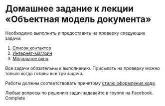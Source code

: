 # Домашнее задание к лекции «Объектная модель документа»

Необходимо выполнить и предоставить на проверку следующие задачи:

1. [Список контактов](./contact-list/)
2. [Интернет-магазин](./shop/)
3. [Модальное окно](./modal-window/)

Все задачи обязательны к выполнению. Присылать на проверку можно только когда готовы все три задачи.

Работы должны соответствовать принятому [стилю оформления кода](https://github.com/netology-code/codestyle).

Любые вопросы по решению задач задавайте в группе на Facebook.
Complete

